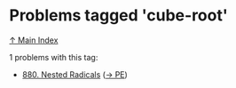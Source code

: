 # Problems tagged 'cube-root'

[↑ Main Index](../README.md)

1 problems with this tag:

- [880. Nested Radicals](../problems/880.md) ([→ PE](https://projecteuler.net/problem=880))
